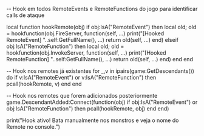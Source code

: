-- Hook em todos RemoteEvents e RemoteFunctions do jogo para identificar calls de ataque

local function hookRemote(obj)
    if obj:IsA("RemoteEvent") then
        local old; old = hookfunction(obj.FireServer, function(self, ...)
            print("[Hooked RemoteEvent] "..self:GetFullName(), ...)
            return old(self, ...)
        end)
    elseif obj:IsA("RemoteFunction") then
        local old; old = hookfunction(obj.InvokeServer, function(self, ...)
            print("[Hooked RemoteFunction] "..self:GetFullName(), ...)
            return old(self, ...)
        end)
    end
end

-- Hook nos remotes já existentes
for _,v in ipairs(game:GetDescendants()) do
    if v:IsA("RemoteEvent") or v:IsA("RemoteFunction") then
        pcall(hookRemote, v)
    end
end

-- Hook nos remotes que forem adicionados posteriormente
game.DescendantAdded:Connect(function(obj)
    if obj:IsA("RemoteEvent") or obj:IsA("RemoteFunction") then
        pcall(hookRemote, obj)
    end
end)

print("Hook ativo! Bata manualmente nos monstros e veja o nome do Remote no console.")
